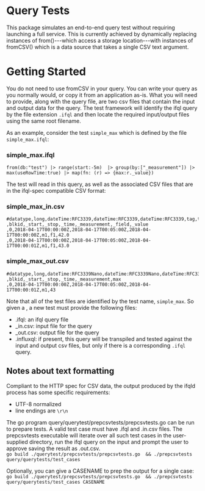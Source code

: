 # Query Tests
This package simulates an end-to-end query test without requiring launching a full service.  This is currently achieved
by dynamically replacing instances of from()---which access a storage location---with instances of fromCSV() which is 
a data source that takes a single CSV text argument.

# Getting Started
You do not need to use fromCSV in your query.  You can write your query as you normally would, or copy it from an 
application as-is.  What you will need to provide, along with the query file, are two csv files that contain the input
and output data for the query.  The test framework will identify the ifql query by the file extension `.ifql` and 
then locate the required input/output files using the same root filename.  

As an example, consider the test `simple_max` which is defined by the file `simple_max.ifql`: 

### simple_max.ifql
```
from(db:"test") |> range(start:-5m)  |> group(by:["_measurement"]) |> max(useRowTime:true) |> map(fn: (r) => {max:r._value})
```

The test will read in this query, as well as the associated CSV files that are in the ifql-spec compatible CSV format: 

### simple_max_in.csv
```
#datatype,long,dateTime:RFC3339,dateTime:RFC3339,dateTime:RFC3339,tag,tag,double
,blkid,_start,_stop,_time,_measurement,_field,_value
,0,2018-04-17T00:00:00Z,2018-04-17T00:05:00Z,2018-04-17T00:00:00Z,m1,f1,42.0
,0,2018-04-17T00:00:00Z,2018-04-17T00:05:00Z,2018-04-17T00:00:01Z,m1,f1,43.0
```

### simple_max_out.csv
```
#datatype,long,dateTime:RFC3339Nano,dateTime:RFC3339Nano,dateTime:RFC3339Nano,string,double
,blkid,_start,_stop,_time,_measurement,max
,0,2018-04-17T00:00:00Z,2018-04-17T00:05:00Z,2018-04-17T00:00:01Z,m1,43
```

Note that all of the test files are identified by the test name, `simple_max`.  So given a <FILENAME>, a new test must
provide the following files: 

- <FILENAME>.ifql: an ifql query file
- <FILENAME>_in.csv: input file for the query
- <FILENAME>_out.csv: output file for the query
- <FILENAME>.influxql: if present, this query will be transpiled and tested against the input and output csv files, 
but only if there is a corresponding `.ifql` query.  

## Notes about text formatting
Compliant to the HTTP spec for CSV data, the output produced by the ifqld process has some specific requirements: 
- UTF-8 normalized
- line endings are `\r\n`

The go program query/querytest/prepcsvtests/prepcsvtests.go can be run to prepare tests.  A valid test case must have 
<CASENAME>.ifql  and <CASENAME>.in.csv   files.  The prepcsvtests executable will iterate over all such test cases in 
the user-supplied directory, run the ifql query on the input and prompt the user to approve saving the result as
<CASENAME>.out.csv.   
```go build ./querytest/prepcsvtests/prepcsvtests.go  && ./prepcsvtests query/querytests/test_cases```

Optionally, you can give a CASENAME to prep the output for a single case: 
```go build ./querytest/prepcsvtests/prepcsvtests.go  && ./prepcsvtests query/querytests/test_cases CASENAME```
